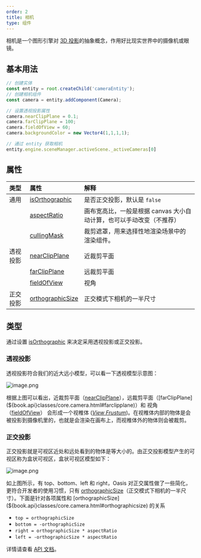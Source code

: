 ```yaml
---
order: 2
title: 相机
type: 组件
---
```


相机是一个图形引擎对 [3D 投影](https://en.wikipedia.org/wiki/3D_projection)的抽象概念，作用好比现实世界中的摄像机或眼镜。

## 基本用法
```typescript
// 创建实体
const entity = root.createChild('cameraEntity');
// 创建相机组件
const camera = entity.addComponent(Camera);

// 设置透视投影属性
camera.nearClipPlane = 0.1;
camera.farClipPlane = 100;
camera.fieldOfView = 60;
camera.backgroundColor = new Vector4(1,1,1,1);

// 通过 entity 获取相机
entity.engine.sceneManager.activeScene._activeCameras[0]
```
## 属性

|类型|属性|解释|
|:--|:--|:--|
|通用|[isOrthographic](${book.api}classes/core.camera.html#isorthographic)|是否正交投影，默认是 `false`|
||[aspectRatio](${book.api}classes/core.camera.html#aspectratio)|画布宽高比，一般是根据 canvas 大小自动计算，也可以手动改变（不推荐）|
|          | [cullingMask](${book.api}classes/core.camera.html#cullingmask) | 裁剪遮罩，用来选择性地渲染场景中的渲染组件。                 |
|透视投影| [nearClipPlane](${book.api}classes/core.camera.html#nearclipplane) | 近裁剪平面                                                   |
|| [farClipPlane](${book.api}classes/core.camera.html#farclipplane) | 远裁剪平面                                                   |
|| [fieldOfView](${book.api}classes/core.camera.html#fieldofview) | 视角                                                         |
|正交投影|[orthographicSize](${book.api}classes/core.camera.html#orthographicsize)|正交模式下相机的一半尺寸|

## 类型

通过设置 [isOrthographic](${book.api}classes/core.camera.html#isorthographic) 来决定采用透视投影或正交投影。

### 透视投影

透视投影符合我们的近大远小模型，可以看一下透视模型示意图：

![image.png](https://gw.alipayobjects.com/mdn/rms_d27172/afts/img/A*isMHSpe21ZMAAAAAAAAAAAAAARQnAQ)

根据上图可以看出，近裁剪平面（[nearClipPlane](${book.api}classes/core.camera.html#nearclipplane)），远裁剪平面（[farClipPlane](${book.api}classes/core.camera.html#farclipplane)）和 视角（[fieldOfView](${book.api}classes/core.camera.html#fieldofview)） 会形成一个视椎体 ([*View Frustum*](https://en.wikipedia.org/wiki/Viewing_frustum))。在视椎体内部的物体是会被投影到摄像机里的，也就是会渲染在画布上，而视椎体外的物体则会被裁剪。


### 正交投影

正交投影就是可视区近处和远处看到的物体是等大小的。由正交投影模型产生的可视区称为盒状可视区，盒状可视区模型如下：

![image.png](https://gw.alipayobjects.com/mdn/rms_d27172/afts/img/A*KEuGSqX-vXsAAAAAAAAAAAAAARQnAQ)

如上图所示，有 top、bottom、left 和 right，Oasis 对正交属性做了一些简化，更符合开发者的使用习惯，只有 [orthographicSize](${book.api}classes/core.camera.html#orthographicsize)（正交模式下相机的一半尺寸）。下面是针对各项属性和 [orthographicSize](${book.api}classes/core.camera.html#orthographicsize) 的关系

- `top = orthographicSize`
- `bottom = -orthographicSize`
- `right = orthographicSize * aspectRatio`
- `left = -orthographicSize * aspectRatio`


详情请查看 [API 文档](${book.api}classes/core.camera.html)。